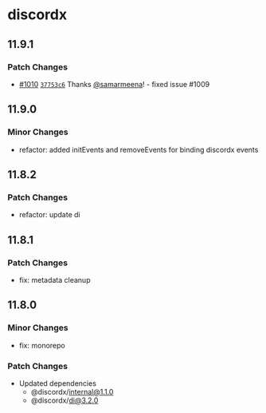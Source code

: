 # discordx

## 11.9.1

### Patch Changes

- [#1010](https://github.com/discordx-ts/discordx/pull/1010) [`37753c6`](https://github.com/discordx-ts/discordx/commit/37753c61d07f2ef47fa48ea10404bc992d865f28) Thanks [@samarmeena](https://github.com/samarmeena)! - fixed issue #1009

## 11.9.0

### Minor Changes

- refactor: added initEvents and removeEvents for binding discordx events

## 11.8.2

### Patch Changes

- refactor: update di

## 11.8.1

### Patch Changes

- fix: metadata cleanup

## 11.8.0

### Minor Changes

- fix: monorepo

### Patch Changes

- Updated dependencies
  - @discordx/internal@1.1.0
  - @discordx/di@3.2.0
